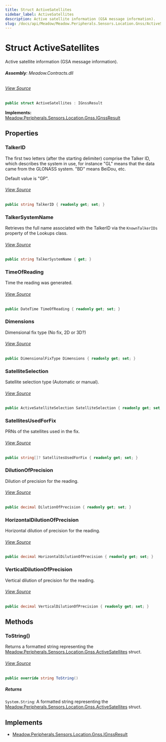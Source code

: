```yaml
---
title: Struct ActiveSatellites
sidebar_label: ActiveSatellites
description: Active satellite information (GSA message information).
slug: /docs/api/Meadow/Meadow.Peripherals.Sensors.Location.Gnss/ActiveSatellites
---
```

# Struct ActiveSatellites
Active satellite information (GSA message information).

###### **Assembly**: Meadow.Contracts.dll
###### [View Source](https://github.com/WildernessLabs/Meadow.Contracts.git/blob/develop/Source/Meadow.Contracts/Peripherals/Sensors/Location/Gnss/ActiveSatellites.cs#L9)
```csharp title="Declaration"
public struct ActiveSatellites : IGnssResult
```
**Implements:**  
[Meadow.Peripherals.Sensors.Location.Gnss.IGnssResult](../Meadow.Peripherals.Sensors.Location.Gnss/IGnssResult)

## Properties
### TalkerID
The first two letters (after the starting delimiter) comprise the
Talker ID, which describes the system in use, for instance "GL" means
that the data came from the GLONASS system. "BD" means BeiDou, etc.

Default value is "GP".
###### [View Source](https://github.com/WildernessLabs/Meadow.Contracts.git/blob/develop/Source/Meadow.Contracts/Peripherals/Sensors/Location/Gnss/ActiveSatellites.cs#L18)
```csharp title="Declaration"
public string TalkerID { readonly get; set; }
```
### TalkerSystemName
Retrieves the full name associated with the TalkerID via the
`KnownTalkerIDs` property of the Lookups class.
###### [View Source](https://github.com/WildernessLabs/Meadow.Contracts.git/blob/develop/Source/Meadow.Contracts/Peripherals/Sensors/Location/Gnss/ActiveSatellites.cs#L24)
```csharp title="Declaration"
public string TalkerSystemName { get; }
```
### TimeOfReading
Time the reading was generated.
###### [View Source](https://github.com/WildernessLabs/Meadow.Contracts.git/blob/develop/Source/Meadow.Contracts/Peripherals/Sensors/Location/Gnss/ActiveSatellites.cs#L36)
```csharp title="Declaration"
public DateTime TimeOfReading { readonly get; set; }
```
### Dimensions
Dimensional fix type (No fix, 2D or 3D?)
###### [View Source](https://github.com/WildernessLabs/Meadow.Contracts.git/blob/develop/Source/Meadow.Contracts/Peripherals/Sensors/Location/Gnss/ActiveSatellites.cs#L41)
```csharp title="Declaration"
public DimensionalFixType Dimensions { readonly get; set; }
```
### SatelliteSelection
Satellite selection type (Automatic or manual).
###### [View Source](https://github.com/WildernessLabs/Meadow.Contracts.git/blob/develop/Source/Meadow.Contracts/Peripherals/Sensors/Location/Gnss/ActiveSatellites.cs#L46)
```csharp title="Declaration"
public ActiveSatelliteSelection SatelliteSelection { readonly get; set; }
```
### SatellitesUsedForFix
PRNs of the satellites used in the fix.
###### [View Source](https://github.com/WildernessLabs/Meadow.Contracts.git/blob/develop/Source/Meadow.Contracts/Peripherals/Sensors/Location/Gnss/ActiveSatellites.cs#L51)
```csharp title="Declaration"
public string[]? SatellitesUsedForFix { readonly get; set; }
```
### DilutionOfPrecision
Dilution of precision for the reading.
###### [View Source](https://github.com/WildernessLabs/Meadow.Contracts.git/blob/develop/Source/Meadow.Contracts/Peripherals/Sensors/Location/Gnss/ActiveSatellites.cs#L56)
```csharp title="Declaration"
public decimal DilutionOfPrecision { readonly get; set; }
```
### HorizontalDilutionOfPrecision
Horizontal dilution of precision for the reading.
###### [View Source](https://github.com/WildernessLabs/Meadow.Contracts.git/blob/develop/Source/Meadow.Contracts/Peripherals/Sensors/Location/Gnss/ActiveSatellites.cs#L61)
```csharp title="Declaration"
public decimal HorizontalDilutionOfPrecision { readonly get; set; }
```
### VerticalDilutionOfPrecision
Vertical dilution of precision for the reading.
###### [View Source](https://github.com/WildernessLabs/Meadow.Contracts.git/blob/develop/Source/Meadow.Contracts/Peripherals/Sensors/Location/Gnss/ActiveSatellites.cs#L66)
```csharp title="Declaration"
public decimal VerticalDilutionOfPrecision { readonly get; set; }
```
## Methods
### ToString()
Returns a formatted string representing the [Meadow.Peripherals.Sensors.Location.Gnss.ActiveSatellites](../Meadow.Peripherals.Sensors.Location.Gnss/ActiveSatellites) struct.
###### [View Source](https://github.com/WildernessLabs/Meadow.Contracts.git/blob/develop/Source/Meadow.Contracts/Peripherals/Sensors/Location/Gnss/ActiveSatellites.cs#L87)
```csharp title="Declaration"
public override string ToString()
```

##### Returns

`System.String`: A formatted string representing the [Meadow.Peripherals.Sensors.Location.Gnss.ActiveSatellites](../Meadow.Peripherals.Sensors.Location.Gnss/ActiveSatellites) struct.
## Implements

* [Meadow.Peripherals.Sensors.Location.Gnss.IGnssResult](../Meadow.Peripherals.Sensors.Location.Gnss/IGnssResult)
